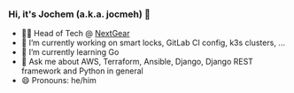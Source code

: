 ### Hi, it's Jochem (a.k.a. jocmeh) 👋

- 👨‍💻 Head of Tech @ [NextGear](https://github.com/NextGear)
- 🔭 I’m currently working on smart locks, GitLab CI config, k3s clusters, ...
- 🌱 I’m currently learning Go
- 💬 Ask me about AWS, Terraform, Ansible, Django, Django REST framework and Python in general
- 😄 Pronouns: he/him

<!--
**jochem/jochem** is a ✨ _special_ ✨ repository because its `README.md` (this file) appears on your GitHub profile.

Here are some ideas to get you started:

- 🔭 I’m currently working on ...
- 🌱 I’m currently learning ...
- 👯 I’m looking to collaborate on ...
- 🤔 I’m looking for help with ...
- 💬 Ask me about ...
- 📫 How to reach me: ...
- 😄 Pronouns: ...
- ⚡ Fun fact: ...
-->
